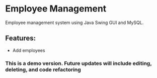 # Employee Management
Employee management system using Java Swing GUI and MySQL.

## Features:
- Add employees

### This is a demo version. Future updates will include editing, deleting, and code refactoring
